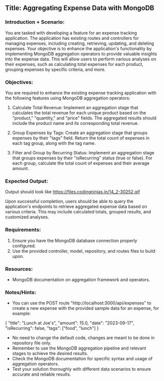 ## Title: Aggregating Expense Data with MongoDB

### Introduction + Scenario:
You are tasked with developing a feature for an expense tracking application. The application has existing routes and controllers for managing expenses, including creating, retrieving, updating, and deleting expenses. Your objective is to enhance the application's functionality by implementing MongoDB aggregation operators to provide valuable insights into the expense data. This will allow users to perform various analyses on their expenses, such as calculating total expenses for each product, grouping expenses by specific criteria, and more.

### Objectives:
You are required to enhance the existing expense tracking application with the following features using MongoDB aggregation operators:

1. Calculate Total Revenue:
Implement an aggregation stage that calculates the total revenue for each unique product based on the "product," "quantity," and "price" fields. The aggregated results should include the product name and its corresponding total revenue.

2. Group Expenses by Tags:
Create an aggregation stage that groups expenses by their "tags" field. Return the total count of expenses in each tag group, along with the tag name.

3. Filter and Group by Recurring Status:
Implement an aggregation stage that groups expenses by their "isRecurring" status (true or false). For each group, calculate the total count of expenses and their average amount.



### Expected Output:

Output should look like https://files.codingninjas.in/14_2-30252.gif

Upon successful completion, users should be able to query the application's endpoints to retrieve aggregated expense data based on various criteria. This may include calculated totals, grouped results, and customized analyses.

### Requirements:


1. Ensure you have the MongoDB database connection properly configured.
2. Use the provided controller, model, repository, and routes files to build upon.

### Resources:
- MongoDB documentation on aggregation framework and operators.


### Notes/Hints:
- You can use the POST route "http://localhost:3000/api/expenses" to create a new expense with the provided sample data for an expense, for example:

{
    "title": "Lunch at Joe's",
    "amount": 15.0,
    "date": "2023-09-17",
    "isRecurring": false,
    "tags": ["food", "lunch"]
} 
- No need to change the default code, changes are meant to be done in repository file only.
- Remember to use the MongoDB aggregation pipeline and relevant stages to achieve the desired results.
- Check the MongoDB documentation for specific syntax and usage of aggregation operators.
- Test your solution thoroughly with different data scenarios to ensure accurate and reliable results.

